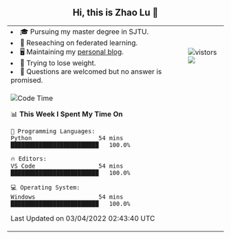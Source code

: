 <h2 align="center"> Hi, this is Zhao Lu 👋</h2>

<table style="overflow:hidden;">
    <tr> 
        <td>
            <li>🎓 Pursuing my master degree in SJTU.</li>
            <li>🌱 Reseaching on federated learning.</li>
            <li>🖥️ Maintaining my <a href="https://ifarewell.xyz">personal blog</a>.</li>
            <li>💪 Trying to lose weight.</li>
            <li>💬 Questions are welcomed but no answer is promised.</li> 
        </td>
        <td>
            <img src="https://visitor-badge.glitch.me/badge?page_id=ifarewell" alt="vistors" />
        <br>
          <img src="https://github-readme-stats.vercel.app/api?username=ifarewell&theme=graywhite&hide=prs,contribs&show_icons=true&hide_border=true&icon_color=CE1D2D&text_color=718096&bg_color=ffffff&hide_title=true" />
        </td>
    </tr>
    <tr>
        <td colspan="2">
            
<!--START_SECTION:waka-->
![Code Time](http://img.shields.io/badge/Code%20Time-124%20hrs%2014%20mins-blue)

📊 **This Week I Spent My Time On** 

```text
💬 Programming Languages: 
Python                   54 mins             █████████████████████████   100.0%

🔥 Editors: 
VS Code                  54 mins             █████████████████████████   100.0%

💻 Operating System: 
Windows                  54 mins             █████████████████████████   100.0%

```


 Last Updated on 03/04/2022 02:43:40 UTC
<!--END_SECTION:waka-->
            
</td></tr>
</table>

